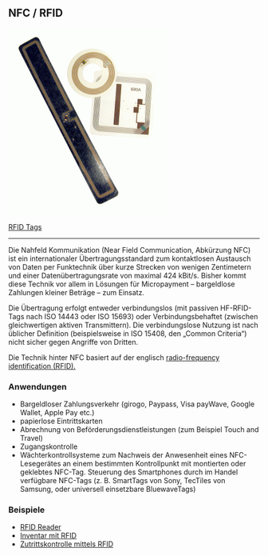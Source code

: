 ## NFC / RFID 

![](../images/sensors/RFIDTag.png)

[RFID Tags](http://de.wikipedia.org/wiki/Near_Field_Communication)

- - -

Die Nahfeld Kommunikation (Near Field Communication, Abkürzung NFC) ist ein internationaler Übertragungsstandard zum kontaktlosen Austausch von Daten per Funktechnik über kurze Strecken von wenigen Zentimetern und einer Datenübertragungsrate von maximal 424 kBit/s. Bisher kommt diese Technik vor allem in Lösungen für Micropayment – bargeldlose Zahlungen kleiner Beträge – zum Einsatz.

Die Übertragung erfolgt entweder verbindungslos (mit passiven HF-RFID-Tags nach ISO 14443 oder ISO 15693) oder Verbindungsbehaftet (zwischen gleichwertigen aktiven Transmittern). Die verbindungslose Nutzung ist nach üblicher Definition (beispielsweise in ISO 15408, den „Common Criteria“) nicht sicher gegen Angriffe von Dritten.

Die Technik hinter NFC basiert auf der englisch [radio-frequency identification (RFID).](http://de.wikipedia.org/wiki/RFID)

### Anwendungen

*   Bargeldloser Zahlungsverkehr (girogo, Paypass, Visa payWave, Google Wallet, Apple Pay etc.)
*   papierlose Eintrittskarten
*   Abrechnung von Beförderungsdienstleistungen (zum Beispiel Touch and Travel)
*   Zugangskontrolle
*   Wächterkontrollsysteme zum Nachweis der Anwesenheit eines NFC-Lesegerätes an einem bestimmten Kontrollpunkt mit montierten oder geklebtes NFC-Tag. Steuerung des Smartphones durch im Handel verfügbare NFC-Tags (z. B. SmartTags von Sony, TecTiles von Samsung, oder universell einsetzbare BluewaveTags)

### Beispiele

* [RFID Reader](RFIDReaderV2/)
* [Inventar mit RFID](RFIDInventar/)
* [Zutrittskontrolle mittels RFID](RFIDZutrittskontrolle/)